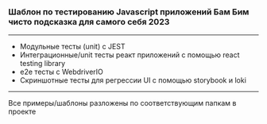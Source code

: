 ### Шаблон по тестированию Javascript приложений Бам Бим чисто подсказка для самого себя 2023
----------------------------------------------------------------------------
- Модульные тесты (unit) с JEST
- Интеграционные/unit тесты реакт приложений с помощью react testing library
- e2e тесты с WebdriverIO
- Скриншотные тесты для регрессии UI с помощью storybook и loki
---------------------------------------------------------------------------
Все примеры/шаблоны разложены по соответствующим папкам в проекте


